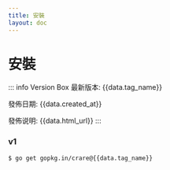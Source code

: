 ```yaml
---
title: 安裝
layout: doc
---
```


# 安裝

<script lang="ts" setup>
    import { data } from '../../install.data.ts'
</script>

::: info Version Box
最新版本: {{data.tag_name}}

發佈日期: {{data.created_at}}

發佈说明: <a :href="data.html_url">{{data.html_url}}</a>
:::

### v1
```bash-vue
$ go get gopkg.in/crare@{{data.tag_name}}
```